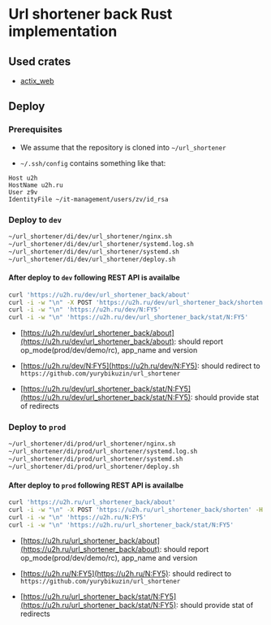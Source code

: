 
# Url shortener back Rust implementation

## Used crates 

- [actix_web](https://actix.rs/)

## Deploy

### Prerequisites

- We assume that the repository is cloned into `~/url_shortener`

- `~/.ssh/config` contains something like that:

```
Host u2h
HostName u2h.ru
User z9v
IdentityFile ~/it-management/users/zv/id_rsa
```

### Deploy to `dev`

```bash
~/url_shortener/di/dev/url_shortener/nginx.sh
~/url_shortener/di/dev/url_shortener/systemd.log.sh
~/url_shortener/di/dev/url_shortener/systemd.sh
~/url_shortener/di/dev/url_shortener/deploy.sh
```

#### After deploy to `dev` following REST API is availalbe

```bash
curl 'https://u2h.ru/dev/url_shortener_back/about' 
curl -i -w "\n" -X POST 'https://u2h.ru/dev/url_shortener_back/shorten' -H 'Content-Type: application/json' -d '{ "url": "https://github.com/yurybikuzin/url_shortener" }' 
curl -i -w "\n" 'https://u2h.ru/dev/N:FY5' 
curl -i -w "\n" 'https://u2h.ru/dev/url_shortener_back/stat/N:FY5' 
```

- [https://u2h.ru/dev/url_shortener_back/about](https://u2h.ru/dev/url_shortener_back/about): should report op_mode(prod/dev/demo/rc), app_name and version

- [https://u2h.ru/dev/N:FY5](https://u2h.ru/dev/N:FY5): should redirect to `https://github.com/yurybikuzin/url_shortener`

- [https://u2h.ru/dev/url_shortener_back/stat/N:FY5](https://u2h.ru/dev/url_shortener_back/stat/N:FY5): should provide stat of redirects


### Deploy to `prod`

```bash
~/url_shortener/di/prod/url_shortener/nginx.sh
~/url_shortener/di/prod/url_shortener/systemd.log.sh
~/url_shortener/di/prod/url_shortener/systemd.sh
~/url_shortener/di/prod/url_shortener/deploy.sh
```

#### After deploy to `prod` following REST API is availalbe

```bash
curl 'https://u2h.ru/url_shortener_back/about' 
curl -i -w "\n" -X POST 'https://u2h.ru/url_shortener_back/shorten' -H 'Content-Type: application/json' -d '{ "url": "https://github.com/yurybikuzin/url_shortener" }' 
curl -i -w "\n" 'https://u2h.ru/N:FY5' 
curl -i -w "\n" 'https://u2h.ru/url_shortener_back/stat/N:FY5' 
```

- [https://u2h.ru/url_shortener_back/about](https://u2h.ru/url_shortener_back/about): should report op_mode(prod/dev/demo/rc), app_name and version

- [https://u2h.ru/N:FY5](https://u2h.ru/N:FY5): should redirect to `https://github.com/yurybikuzin/url_shortener`

- [https://u2h.ru/url_shortener_back/stat/N:FY5](https://u2h.ru/url_shortener_back/stat/N:FY5): should provide stat of redirects

